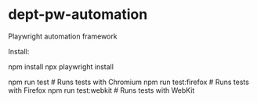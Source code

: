 # dept-pw-automation
Playwright automation framework

Install:

npm install
npx playwright install

npm run test          # Runs tests with Chromium
npm run test:firefox  # Runs tests with Firefox
npm run test:webkit   # Runs tests with WebKit